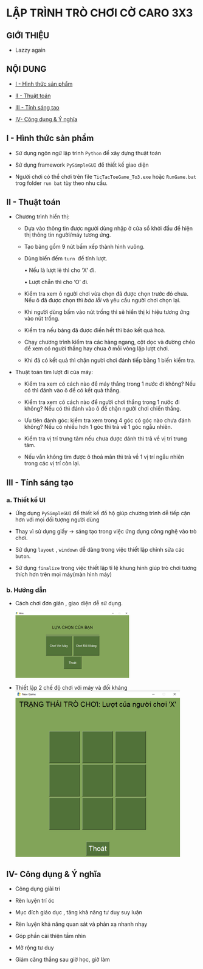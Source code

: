 # LẬP TRÌNH TRÒ CHƠI CỜ CARO 3X3

## **GIỚI THIỆU**

- Lazzy again 

## **NỘI DUNG**

- [I - Hình thức sản phẩm](#i---hình-thức-sản-phẩm)

- [II - Thuật toán](#ii---thuật-toán)

- [III - Tính sáng tạo](#iii---tính-sáng-tạo)

- [IV- Công dụng & Ý nghĩa](#iv--công-dụng--ý-nghĩa)

## I - Hình thức sản phẩm

- Sử dụng ngôn ngữ lập trình ``Python`` để xây dựng thuật toán

- Sử dụng framework ``PySimpleGUI`` để thiết kế giao diện

- Người chơi có thể chơi trên file `TicTacToeGame_To3.exe` hoặc `RunGame.bat` trog folder `run bat` tùy theo nhu cầu.

## II - Thuật toán

-	Chương trình hiển thị:
    + Dựa vào thông tin được người dùng nhập ở cửa sổ khởi đầu để hiện thị thông tin người/máy tương ứng.
    
    + Tạo bảng gồm 9 nút bấm xếp thành hình vuông.
    
    + Dùng biến đếm `turn `để tính lượt.

        • Nếu là lượt lẻ thì cho ‘X’ đi.

        • Lượt chẵn thì cho ‘O’ đi.
    + Kiểm tra xem ô người chơi vừa chọn đã được chọn trước đó chưa. Nếu ô đã được chọn thì *báo lỗi* và yêu cầu người chơi chọn lại.
    + Khi người dùng bấm vào nút trống thì sẽ hiển thị kí hiệu tương ứng vào nút trống.
    + Kiểm tra nếu bảng đã được điền hết thì báo kết quả hoà.
    + Chạy chương trình kiểm tra các hàng ngang, cột dọc và đường chéo để xem có người thắng hay chưa ở mỗi vòng lặp lượt chơi.
    + Khi đã có kết quả thì chặn người chơi đánh tiếp bằng 1 biến kiểm tra.

-	Thuật toán tìm lượt đi của máy:
    
    + Kiểm tra xem có cách nào để máy thắng trong 1 nước đi không? Nếu có thì đánh vào ô để có kết quả thắng.

    + Kiểm tra xem có cách nào để người chơi thắng trong 1 nước đi không? Nếu có thì đánh vào ô để chặn người chơi chiến thắng.
    + Ưu tiên đánh góc: kiểm tra xem trong 4 góc có góc nào chưa đánh không? Nếu có nhiều hơn 1 góc thì trả về 1 góc ngẫu nhiên.
    + Kiểm tra vị trí trung tâm nếu chưa được đánh thì trả về vị trí trung tâm.
    + Nếu vẫn không tìm được ô thoả mãn thì trả về 1 vị trí ngẫu nhiên trong các vị trí còn lại.

## III - Tính sáng tạo 

### a. Thiết kế UI

- Ứng dụng `PySimpleGUI` để thiết kế đồ hộ giúp chương trình dễ tiếp cận hơn với mọi đối tượng người dùng

- Thay vì sử dụng giấy -> sáng tạo trong việc ứng dụng công nghệ vào trò chơi.

- Sử dụng `layout` , `windown` dễ dàng trong việc thiết lập chỉnh sửa các `buton`.

- Sử dụng `finalize` trong việc thiết lập tỉ lệ khung hình giúp trò chơi tương thích hơn trên mọi máy(màn hình máy)


### b. Hướng dẫn 

- Cách chơi đơn giản , giao diện dễ sử dụng.

    ![alt text](img/1.png)
    
- Thiết lập 2 chế độ chơi với máy và đối kháng
    ![alt text](img/2.png)

## IV- Công dụng & Ý nghĩa

- Công dụng giải trí

- Rèn luyện trí óc

- Mục đích giáo dục , tăng khả năng tư duy suy luận 

- Rèn luyện khả năng quan sát và phản xạ nhanh nhạy
- Góp phần cải thiện tầm nhìn
- Mở rộng tư duy
- Giảm căng thẳng sau giờ học, giờ làm
